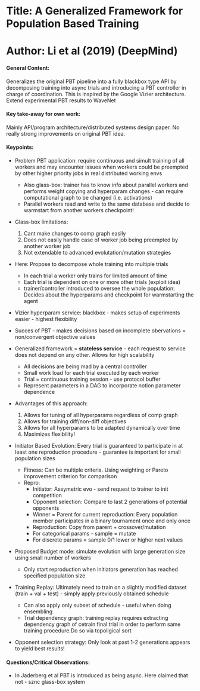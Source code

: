# Title: A Generalized Framework for Population Based Training

# Author: Li et al (2019) (DeepMind)

#### General Content:
Generalizes the original PBT pipeline into a fully blackbox type API by decomposing training into async trials and introducing a PBT controller in charge of coordination. This is inspired by the Google Vizier architecture. Extend experimental PBT results to WaveNet

#### Key take-away for own work:
Mainly API/program architecture/distributed systems design paper. No really strong improvements on original PBT idea.

#### Keypoints:

* Problem PBT application: require continuous and simult training of all workers and may encounter issues when workers could be preempted by other higher priority jobs in real distributed working envs
    * Also glass-box: trainer has to know info about parallel workers and performs weight copying and hyperparam changes - can require computational graph to be changed (i.e. activations)
    * Parallel workers read and write to the same database and decide to warmstart from another workers checkpoint!

* Glass-box limitations:
    1. Cant make changes to comp graph easily
    2. Does not easily handle case of worker job being preempted by another worker job
    3. Not extendable to advanced evolutation/mutation strategies

* Here: Propose to decompose whole training into multiple trials
    * In each trial a worker only trains for limited amount of time
    * Each trial is dependent on one or more other trials (exploit idea)
    * trainer/controller introduced to oversee the whole population: Decides about the hyperparams and checkpoint for warmstarting the agent

* Vizier hyperparam service: blackbox - makes setup of experiments easier - highest flexibility

* Succes of PBT - makes decisions based on incomplete obervations = non/convergent objective values

* Generalized framework = **stateless service** - each request to service does not depend on any other. Allows for high scalability
    * All decisions are being mad by a central controller
    * Small work load for each trial executed by each worker
    * Trial = continuous training session - use protocol buffer
    * Represent parameters in a DAG to incorporate notion parameter dependence

* Advantages of this approach:
    1. Allows for tuning of all hyperparams regardless of comp graph
    2. Allows for training diff/non-diff objectives
    3. Allows for all hyperparams to be adapted dynamically over time
    4. Maximizes flexibility!

* Initiator Based Evolution: Every trial is guaranteed to participate in at least one reproduction procedure - guarantee is important for small population sizes
    * Fitness: Can be multiple criteria. Using weighting or Pareto improvement criterion for comparison
    * Repro:
        * Initiator: Assymetric evo - send request to trainer to init competition
        * Opponent selection: Compare to last 2 generations of potential opponents
        * Winner = Parent for current reproduction: Every population member participates in a binary tournament once and only once
        * Reproduction: Copy from parent + crossover/mutation
        * For categorical params - sample = mutate
        * For discrete params = sample 0/1 lower or higher next values

* Proposed Budget mode: simulate evolution with large generation size using small number of workers
    * Only start reproduction when initiators generation has reached specified population size

* Training Replay: Ultimately need to train on a slightly modified dataset (train + val + test) - simply apply previously obtained schedule
    * Can also apply only subset of schedule - useful when doing ensembling
    * Trial dependency graph: training replay requires extracting dependency graph of cetrain final trial in order to perform same training procedure.Do so via topoligical sort

* Opponent selection strategy: Only look at past 1-2 generations appears to yield best results!

#### Questions/Critical Observations:
* In Jaderberg et al PBT is introduced as being async. Here claimed that not - sznc glass-box system
